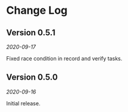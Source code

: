 Change Log
==========

## Version 0.5.1

_2020-09-17_

Fixed race condition in record and verify tasks.

## Version 0.5.0

_2020-09-16_

Initial release.
